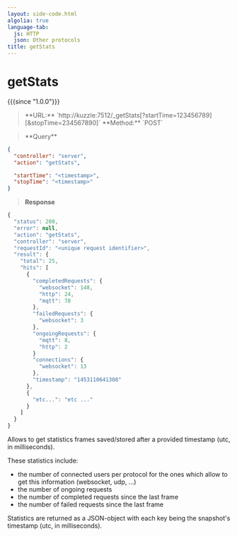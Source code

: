 ```yaml
---
layout: side-code.html
algolia: true
language-tab:
  js: HTTP
  json: Other protocols
title: getStats
---
```


# getStats

{{{since "1.0.0"}}}


<blockquote class="js">
<p>
**URL:** `http://kuzzle:7512/_getStats[?startTime=123456789][&stopTime=234567890]`  
**Method:** `POST`
</p>
</blockquote>

<blockquote class="json">
<p>
**Query**
</p>
</blockquote>


```json
{
  "controller": "server",
  "action": "getStats",

  "startTime": "<timestamp>",
  "stopTime": "<timestamp>"
}
```

>**Response**

```javascript
{
  "status": 200,                     
  "error": null,                     
  "action": "getStats",
  "controller": "server",
  "requestId": "<unique request identifier>",
  "result": {
    "total": 25,
    "hits": [
      {
        "completedRequests": {
          "websocket": 148,
          "http": 24,
          "mqtt": 78
        },
        "failedRequests": {
          "websocket": 3
        },
        "ongoingRequests": {
          "mqtt": 8,
          "http": 2
        }
        "connections": {
          "websocket": 13
        },
        "timestamp": "1453110641308"
      },
      {
        "etc...": "etc ..."
      }
    ]
  }
}
```

Allows to get statistics frames saved/stored after a provided timestamp (utc, in milliseconds).

These statistics include:

* the number of connected users per protocol for the ones which allow to get this information (websocket, udp, ...)
* the number of ongoing requests
* the number of completed requests since the last frame
* the number of failed requests since the last frame

Statistics are returned as a JSON-object with each key being the snapshot's timestamp (utc, in milliseconds).
